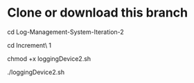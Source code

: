 # Clone or download this branch

cd Log-Management-System-Iteration-2

cd Increment\ 1

chmod +x loggingDevice2.sh

./loggingDevice2.sh
